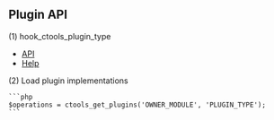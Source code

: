 ## Plugin API

(1) hook_ctools_plugin_type

- [API](http://j.mp/1Lh5vnW)
- [Help](http://j.mp/1AtHOi2)

(2) Load plugin implementations

    ```php
    $operations = ctools_get_plugins('OWNER_MODULE', 'PLUGIN_TYPE');
    ```
